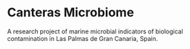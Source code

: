 # Canteras Microbiome
A research project of marine microbial indicators of biological contamination in Las Palmas de Gran Canaria, Spain.
